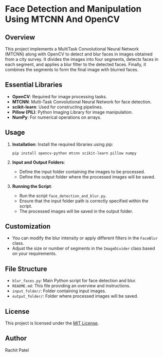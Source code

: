 # Face Detection and Manipulation Using MTCNN And OpenCV

## Overview

This project implements a MultiTask Convolutional Neural Network (MTCNN) along with OpenCV to detect and blur faces in images obtained from a city survey. It divides the images into four segments, detects faces in each segment, and applies a blur filter to the detected faces. Finally, it combines the segments to form the final image with blurred faces.

## Essential Libraries

- **OpenCV**: Required for image processing tasks.
- **MTCNN**: Multi-Task Convolutional Neural Network for face detection.
- **scikit-learn**: Used for constructing pipelines.
- **Pillow (PIL)**: Python Imaging Library for image manipulation.
- **NumPy**: For numerical operations on arrays.

## Usage

1. **Installation**: Install the required libraries using pip:
   ```
   pip install opencv-python mtcnn scikit-learn pillow numpy
   ```

2. **Input and Output Folders**:
   - Define the input folder containing the images to be processed.
   - Define the output folder where the processed images will be saved.

3. **Running the Script**:
   - Run the script `face_detection_and_blur.py`.
   - Ensure that the input folder path is correctly specified within the script.
   - The processed images will be saved in the output folder.

## Customization

- You can modify the blur intensity or apply different filters in the `FaceBlur` class.
- Adjust the size or number of segments in the `ImageDivider` class based on your requirements.

## File Structure

- `blur_faces.py`: Main Python script for face detection and blur.
- `README.md`: This file providing an overview and instructions.
- `input_folder/`: Folder containing input images.
- `output_folder/`: Folder where processed images will be saved.

## License

This project is licensed under the [MIT License](LICENSE).

## Author

Rachit Patel 
